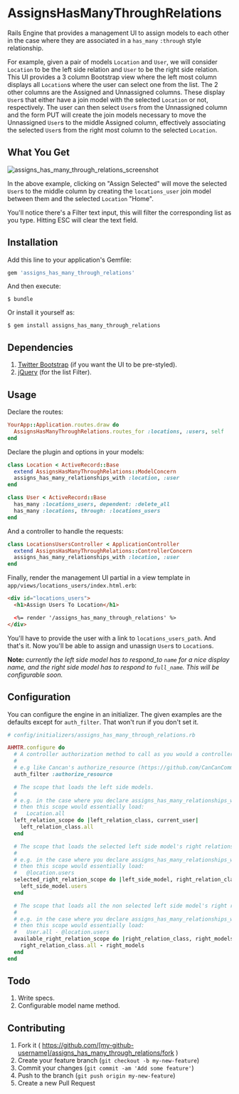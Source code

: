 # AssignsHasManyThroughRelations

Rails Engine that provides a management UI to assign models to each other in the case where they are associated in a `has_many` `:through` style relationship. 

For example, given a pair of models `Location` and `User`, we will consider `Location` to be the left side relation and `User` to be the right side relation. This UI provides a 3 column Bootstrap view where the left most column displays all `Location`s where the user can select one from the list. The 2 other columns are the Assigned and Unnassigned columns. These display `User`s that either have a join model with the selected `Location` or not, respectively. The user can then select `User`s from the Unnassigned column and the form PUT will create the join models necessary to move the Unnassigned `User`s to the middle Assigned column, effectively associating the selected `User`s from the right most column to the selected `Location`.

## What You Get
![assigns_has_many_through_relations_screenshot](https://cloud.githubusercontent.com/assets/89930/6175967/0d86cf9e-b2c9-11e4-85d8-79c58d8570d6.png)

In the above example, clicking on "Assign Selected" will move the selected `User`s to the middle column by creating the `locations_user` join model between them and the selected `Location` "Home". 

You'll notice there's a Filter text input, this will filter the corresponding list as you type. Hitting ESC will clear the text field.

## Installation

Add this line to your application's Gemfile:

```ruby
gem 'assigns_has_many_through_relations'
```

And then execute:

    $ bundle

Or install it yourself as:

    $ gem install assigns_has_many_through_relations

## Dependencies

1. [Twitter Bootstrap](http://getbootstrap.com) (if you want the UI to be pre-styled).
2. [jQuery](http://jquery.com/download) (for the list Filter).

## Usage

Declare the routes:

```ruby
YourApp::Application.routes.draw do
  AssignsHasManyThroughRelations.routes_for :locations, :users, self
end
```

Declare the plugin and options in your models:

```ruby
class Location < ActiveRecord::Base
  extend AssignsHasManyThroughRelations::ModelConcern
  assigns_has_many_relationships_with :location, :user
end

class User < ActiveRecord::Base
  has_many :locations_users, dependent: :delete_all
  has_many :locations, through: :locations_users
end
```

And a controller to handle the requests:

```ruby
class LocationsUsersController < ApplicationController
  extend AssignsHasManyThroughRelations::ControllerConcern
  assigns_has_many_relationships_with :location, :user
end
```

Finally, render the management UI partial in a view template in `app/views/locations_users/index.html.erb`:

```html
<div id="locations_users">
  <h1>Assign Users To Location</h1>

  <%= render '/assigns_has_many_through_relations' %>
</div>
```

You'll have to provide the user with a link to `locations_users_path`. And that's it. Now you'll be able to assign and unassign `User`s to `Location`s.

**Note:** _currently the left side model has to respond_to `name` for a nice display name, and the right side model has to respond to `full_name`. This will be configurable soon._

## Configuration

You can configure the engine in an initializer. The given examples are the defaults except for `auth_filter`. That won't run if you don't set it.

```ruby
# config/initializers/assigns_has_many_through_relations.rb

AHMTR.configure do
  # A controller authorization method to call as you would a controller macro.
  #
  # e.g like Cancan's authorize_resource (https://github.com/CanCanCommunity/cancancan/wiki/Authorizing-Controller-Actions)
  auth_filter :authorize_resource

  # The scope that loads the left side models.
  #
  # e.g. in the case where you declare assigns_has_many_relationships_with :location, :user
  # then this scope would essentially load:
  #   Location.all
  left_relation_scope do |left_relation_class, current_user|
    left_relation_class.all
  end

  # The scope that loads the selected left side model's right relations.
  #
  # e.g. in the case where you declare assigns_has_many_relationships_with :location, :user
  # then this scope would essentially load:
  #   @location.users
  selected_right_relation_scope do |left_side_model, right_relation_class, current_user|
    left_side_model.users
  end

  # The scope that loads all the non selected left side model's right relations.
  #
  # e.g. in the case where you declare assigns_has_many_relationships_with :location, :user
  # then this scope would essentially load:
  #   User.all - @location.users
  available_right_relation_scope do |right_relation_class, right_models, current_user|
    right_relation_class.all - right_models
  end
end
```

## Todo

1. Write specs.
2. Configurable model name method.

## Contributing

1. Fork it ( https://github.com/[my-github-username]/assigns_has_many_through_relations/fork )
2. Create your feature branch (`git checkout -b my-new-feature`)
3. Commit your changes (`git commit -am 'Add some feature'`)
4. Push to the branch (`git push origin my-new-feature`)
5. Create a new Pull Request
